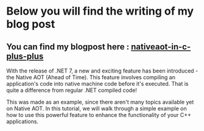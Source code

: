 # Below you will find the writing of my blog post

## You can find my blogpost here : [nativeaot-in-c-plus-plus](https://joeysenna.com/posts/nativeaot-in-c-plus-plus)

With the release of .NET 7, a new and exciting feature has been introduced - the Native AOT (Ahead of Time). This feature involves compiling an application's code into native machine code before it's executed. That is quite a difference from regular .NET compiled code!

This was made as an example, since there aren't many topics available yet on Native AOT. In this tutorial, we will walk through a simple example on how to use this powerful feature to enhance the functionality of your C++ applications.
